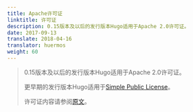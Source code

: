 ```yaml
---
title: Apache许可证
linktitle: 许可证
description: 0.15版本及以后的发行版本Hugo适用于Apache 2.0许可证。
date: 2017-09-13
translate: 2018-04-16
translator: huermos
weight: 60
---
```


> 0.15版本及以后的发行版本Hugo适用于Apache 2.0许可证。
> 
> 更早期的发行版本Hugo适用于[Simple Public License](https://opensource.org/licenses/Simple-2.0)。
>
> 许可证内容请参阅[原文](https://gohugo.io/about/license/)。